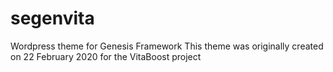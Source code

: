 # segenvita
Wordpress theme for Genesis Framework
This theme was originally created on 22 February  2020 for the VitaBoost project
